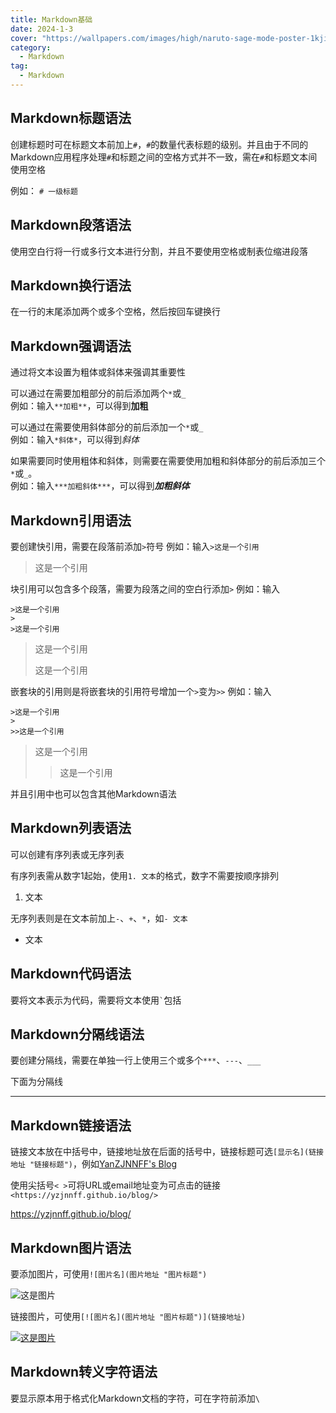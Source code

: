 ```yaml
---
title: Markdown基础
date: 2024-1-3
cover: "https://wallpapers.com/images/high/naruto-sage-mode-poster-1kjiqw39sexoc8pf.webp"
category: 
  - Markdown
tag:
  - Markdown
---
```


## Markdown标题语法

创建标题时可在标题文本前加上`#`，`#`的数量代表标题的级别。并且由于不同的Markdown应用程序处理`#`和标题之间的空格方式并不一致，需在`#`和标题文本间使用空格

例如： `# 一级标题`

## Markdown段落语法

使用空白行将一行或多行文本进行分割，并且不要使用空格或制表位缩进段落

## Markdown换行语法

在一行的末尾添加两个或多个空格，然后按回车键换行

## Markdown强调语法

通过将文本设置为粗体或斜体来强调其重要性

可以通过在需要加粗部分的前后添加两个`*`或`_`  
例如：输入`**加粗**`，可以得到**加粗**

可以通过在需要使用斜体部分的前后添加一个`*`或`_`  
例如：输入`*斜体*`，可以得到*斜体*

如果需要同时使用粗体和斜体，则需要在需要使用加粗和斜体部分的前后添加三个`*`或`_`。  
例如：输入`***加粗斜体***`，可以得到***加粗斜体***

## Markdown引用语法

要创建快引用，需要在段落前添加`>`符号
例如：输入`>这是一个引用`

>这是一个引用

块引用可以包含多个段落，需要为段落之间的空白行添加`>`
例如：输入
```
>这是一个引用
>
>这是一个引用
```

>这是一个引用
>
>这是一个引用

嵌套块的引用则是将嵌套块的引用符号增加一个`>`变为`>>`
例如：输入
```
>这是一个引用
>
>>这是一个引用
```

>这是一个引用
>
>>这是一个引用

并且引用中也可以包含其他Markdown语法

## Markdown列表语法

可以创建有序列表或无序列表

有序列表需从数字1起始，使用`1. 文本`的格式，数字不需要按顺序排列

1. 文本


无序列表则是在文本前加上`-`、`+`、`*`，如`- 文本`

- 文本

## Markdown代码语法

要将文本表示为代码，需要将文本使用`` ` ``包括

## Markdown分隔线语法

要创建分隔线，需要在单独一行上使用三个或多个`***`、`---`、`___`

下面为分隔线

---

## Markdown链接语法

链接文本放在中括号中，链接地址放在后面的括号中，链接标题可选`[显示名](链接地址 "链接标题")`，例如[YanZJNNFF's Blog](https://yzjnnff.github.io/blog/ "很酷的博客")

使用尖括号`< >`可将URL或email地址变为可点击的链接`<https://yzjnnff.github.io/blog/>`

<https://yzjnnff.github.io/blog/>

## Markdown图片语法

要添加图片，可使用`![图片名](图片地址 "图片标题")`

![这是图片](https://wallpapers.com/images/high/demon-slayer-akaza-annihilation-type-technique-85jwx2r4t5howzk3.webp "Akaza")

链接图片，可使用`[![图片名](图片地址 "图片标题")](链接地址)`

[![这是图片](https://wallpapers.com/images/high/demon-slayer-akaza-annihilation-type-technique-85jwx2r4t5howzk3.webp "Akaza")](https://yzjnnff.github.io/blog/)

## Markdown转义字符语法

要显示原本用于格式化Markdown文档的字符，可在字符前添加`\`